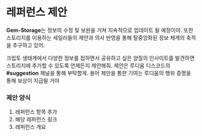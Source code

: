 # 레퍼런스 제안

**Gem-Storage**는 정보의 수정 및 보완을 거쳐 지속적으로 업데이트 될 예정이야. 또한 스토리지를 이용하는 세일러들의 제안과 의사 반영을 통해 탈중앙화된 정보 체계의 축적을 추구하고 있어.

크립토 생태계에서 다양한 정보를 접하면서 공유하고 싶은 양질의 인사이트를 발견하면 스토리지에 추가할 수 있도록 언제든지 제안해줘. 제안은 루디움 디스코드의 **#suggestion** 채널을 통해 부탁할게. 용어 제안을 통한 기여는 루디움의 행위 증명을 통해 보상이 지급될 거야

### 제안 양식

1. 레퍼런스 항목 추가
2. 해당 레퍼런스 링크
3. 레퍼런스 개요
